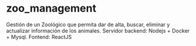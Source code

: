 # zoo_management
Gestión de un Zoológico que permita dar de alta, buscar, eliminar y actualizar información de los animales. Servidor backend: Nodejs + Docker + Mysql. Fontend: ReactJS
